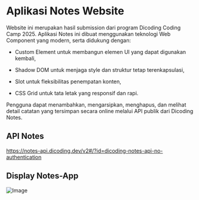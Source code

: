 # Aplikasi Notes Website
Website ini merupakan hasil submission dari program Dicoding Coding Camp 2025.
Aplikasi Notes ini dibuat menggunakan teknologi Web Component yang modern, serta didukung dengan:

- Custom Element untuk membangun elemen UI yang dapat digunakan kembali,

- Shadow DOM untuk menjaga style dan struktur tetap terenkapsulasi,

- Slot untuk fleksibilitas penempatan konten,

- CSS Grid untuk tata letak yang responsif dan rapi.

Pengguna dapat menambahkan, mengarsipkan, menghapus, dan melihat detail catatan yang tersimpan secara online melalui API publik dari Dicoding Notes.

## API Notes
https://notes-api.dicoding.dev/v2#/?id=dicoding-notes-api-no-authentication

## Display Notes-App
![Image](src/Public/screen-capture/sc-update-main.png)